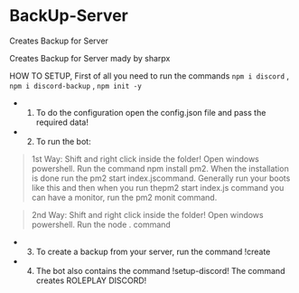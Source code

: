 # BackUp-Server
Creates Backup for Server

Creates Backup for Server mady by sharpx

HOW TO SETUP, First of all you need to run the commands ``npm i discord`` , ``npm i discord-backup`` , ``npm init -y``

- 1. To do the configuration open the config.json file and pass the required data!

- 2. To run the bot:

> 1st Way: Shift and right click inside the folder! Open windows powershell. Run the command npm install pm2. When the installation is done run the pm2 start index.jscommand. Generally run your boots like this and then when you run thepm2 start index.js command you can have a monitor, run the pm2 monit command.

> 2nd Way: Shift and right click inside the folder! Open windows powershell. Run the node . command

- 3. To create a backup from your server, run the command !create

- 4. The bot also contains the command !setup-discord! The command creates ROLEPLAY DISCORD!

